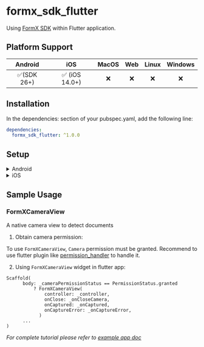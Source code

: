 # formx_sdk_flutter

Using [FormX SDK](https://help.formx.ai/docs/getting-started) within Flutter application.


## Platform Support

|  Android   |      iOS      | MacOS |  Web  | Linux | Windows |
| :--------: | :-----------: | :---: | :---: | :---: | :-----: |
| ✅(SDK 26+) | ✅ (iOS 14.0+) |   ❌   |   ❌   |   ❌   |    ❌    |

## Installation

In the dependencies: section of your pubspec.yaml, add the following line:

```yaml
dependencies:
  formx_sdk_flutter: ^1.0.0
```

## Setup

<details>
<summary>Android</summary>

1. Set the `minSdkVersion` in `android/app/build.gradle`:

```
android {
    defaultConfig {
        minSdkVersion 26
    }
}
```

2. Replace base activity with `FlutterFragmentActivity`

```
class MainActivity: FlutterFragmentActivity() {
}
```
</details>

<details>
<summary>iOS</summary>

1. Update `Podfile` with:
```
target 'Runner' do

  ....skiped...

  pod 'FormX', :git => 'https://github.com/oursky/formx-sdk.git', tag: '0.3.0'

  ....skiped...
```

2. Set minimum deployments to `14.0`

</details>


## Sample Usage

### FormXCameraView

A native camera view to detect documents

1. Obtain camera permission:

To use `FormXCameraView`, `Camera` permission must be granted. Recommend to use flutter plugin like [permission_handler](https://pub.dev/packages/permission_handler) to handle it.


2. Using `FormXCameraView` widget in flutter app:

```
Scaffold(
      body: _cameraPermissionStatus == PermissionStatus.granted
          ? FormXCameraView(
              controller: _controller,
              onClose: _onCloseCamera,
              onCaptured: _onCaptured,
              onCaptureError: _onCaptureError,
            )
      ...
)
```
_For complete tutorial please refer to [example app doc](https://github.com/oursky/formx-sdk-flutter/tree/main/example)_

